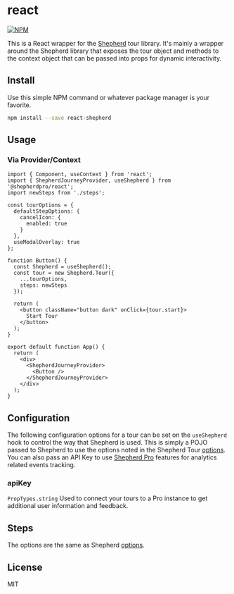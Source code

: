 # react

[![NPM](https://img.shields.io/npm/v/@shepherdpro/react.svg)](https://www.npmjs.com/package/@shepherdpro/react)

This is a React wrapper for the [Shepherd](https://github.com/@shepherdpro/react) tour library.
It's mainly a wrapper around the Shepherd library that exposes the tour object and methods to the context object
that can be passed into props for dynamic interactivity.

## Install

Use this simple NPM command or whatever package manager is your favorite.

```bash
npm install --save react-shepherd
```

## Usage

### Via Provider/Context

```tsx
import { Component, useContext } from 'react';
import { ShepherdJourneyProvider, useShepherd } from '@shepherdpro/react';
import newSteps from './steps';

const tourOptions = {
  defaultStepOptions: {
    cancelIcon: {
      enabled: true
    }
  },
  useModalOverlay: true
};

function Button() {
  const Shepherd = useShepherd();
  const tour = new Shepherd.Tour({
    ...tourOptions,
    steps: newSteps
  });

  return (
    <button className="button dark" onClick={tour.start}>
      Start Tour
    </button>
  );
}

export default function App() {
  return (
    <div>
      <ShepherdJourneyProvider>
        <Button />
      </ShepherdJourneyProvider>
    </div>
  );
}
```

## Configuration

The following configuration options for a tour can be set on the `useShepherd` hook to control the way that Shepherd is used. This is simply a POJO passed to Shepherd to use the options noted in the Shepherd Tour [options](https://docs.shepherdpro.com/api/tour/classes/tour/). You can also pass an API Key to use [Shepherd Pro](https://shepherdpro.com) features for analytics related events tracking.

### apiKey

`PropTypes.string`
Used to connect your tours to a Pro instance to get additional user information and feedback.

## Steps

The options are the same as Shepherd [options](https://docs.shepherdpro.com/api/step/classes/step/).

## License

MIT

